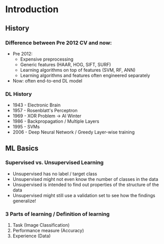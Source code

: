 # Introduction

## History

### Difference between Pre 2012 CV and now:
- Pre 2012:
  - Expensive preprocessing
  - Generic features (HAAR, HOG, SIFT, SURF)
  - Learning algorithms on top of features (SVM, RF, ANN)
  - Learning algorithms and features often engineered separately
- Now: often end-to-end DL model

### DL History
- 1943 - Electronic Brain
- 1957 - Rosenblatt's Perceptron
- 1969 - XOR Problem -> AI Winter
- 1986 - Backpropagation / Multiple Layers
- 1995 - SVMs
- 2006 - Deep Neural Network / Greedy Layer-wise training

## ML Basics

### Supervised vs. Unsupervised Learning
- Unsupervised has no label / target class
- Unsupervised might not even know the number of classes in the data
- Unsupervised is intended to find out properties of the structure of the data
- Unsupervised might still use a validation set to see how the findings generalize!

### 3 Parts of learning / Definition of learning
1. Task (Image Classification)
2. Performance measure (Accuracy)
3. Experience (Data)
